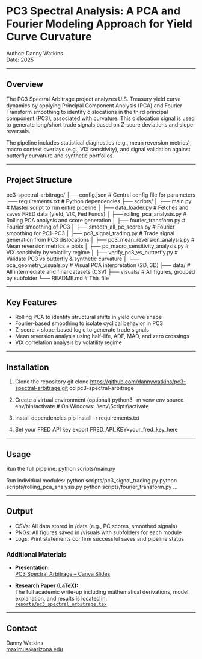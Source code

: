 # PC3 Spectral Analysis: A PCA and Fourier  Modeling Approach for Yield Curve Curvature

Author: Danny Watkins  
Date: 2025

---

## Overview

The PC3 Spectral Arbitrage project analyzes U.S. Treasury yield curve dynamics by applying Principal Component Analysis (PCA) and Fourier Transform smoothing to identify dislocations in the third principal component (PC3), associated with curvature. This dislocation signal is used to generate long/short trade signals based on Z-score deviations and slope reversals.

The pipeline includes statistical diagnostics (e.g., mean reversion metrics), macro context overlays (e.g., VIX sensitivity), and signal validation against butterfly curvature and synthetic portfolios.

---

## Project Structure

pc3-spectral-arbitrage/
├── config.json                      # Central config file for parameters
├── requirements.txt                # Python dependencies
├── scripts/
│   ├── main.py                     # Master script to run entire pipeline
│   ├── data_loader.py              # Fetches and saves FRED data (yield, VIX, Fed Funds)
│   ├── rolling_pca_analysis.py     # Rolling PCA analysis and score generation
│   ├── fourier_transform.py        # Fourier smoothing of PC3
│   ├── smooth_all_pc_scores.py     # Fourier smoothing for PC1–PC3
│   ├── pc3_signal_trading.py       # Trade signal generation from PC3 dislocations
│   ├── pc3_mean_reversion_analysis.py  # Mean reversion metrics + plots
│   ├── pc_macro_sensitivity_analysis.py # VIX sensitivity by volatility regime
│   ├── verify_pc3_vs_butterfly.py  # Validate PC3 vs butterfly & synthetic curvature
│   └── pca_geometry_visuals.py     # Visual PCA interpretation (2D, 3D)
├── data/                           # All intermediate and final datasets (CSV)
├── visuals/                        # All figures, grouped by subfolder
└── README.md                       # This file

---

## Key Features

- Rolling PCA to identify structural shifts in yield curve shape
- Fourier-based smoothing to isolate cyclical behavior in PC3
- Z-score + slope-based logic to generate trade signals
- Mean reversion analysis using half-life, ADF, MAD, and zero crossings
- VIX correlation analysis by volatility regime


---

## Installation

1. Clone the repository
   git clone https://github.com/dannywatkins/pc3-spectral-arbitrage.git
   cd pc3-spectral-arbitrage

2. Create a virtual environment (optional)
   python3 -m venv env
   source env/bin/activate  # On Windows: .\env\Scripts\activate

3. Install dependencies
   pip install -r requirements.txt

4. Set your FRED API key
   export FRED_API_KEY=your_fred_key_here

---

## Usage

Run the full pipeline:
   python scripts/main.py

Run individual modules:
   python scripts/pc3_signal_trading.py
   python scripts/rolling_pca_analysis.py
   python scripts/fourier_transform.py
   ...

---

## Output

- CSVs: All data stored in /data (e.g., PC scores, smoothed signals)
- PNGs: All figures saved in /visuals with subfolders for each module
- Logs: Print statements confirm successful saves and pipeline status

### Additional Materials

- **Presentation:**  
  [PC3 Spectral Arbitrage – Canva Slides](https://www.canva.com/design/DAGh8Y-SZw8/n1P25jCb5vHezFNze0_n6A/edit?utm_content=DAGh8Y-SZw8&utm_campaign=designshare&utm_medium=link2&utm_source=sharebutton)

- **Research Paper (LaTeX):**  
  The full academic write-up including mathematical derivations, model explanation, and results is located in:  
  [`reports/pc3_spectral_arbitrage.tex`](reports/pc3_spectral_arbitrage.tex)


---

## Contact

Danny Watkins  
maximus@arizona.edu
